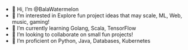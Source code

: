 - 👋 Hi, I’m @BalaWatermelon
- 👀 I’m interested in Explore fun project ideas that may scale, ML, Web, music, gaming!
- 🌱 I’m currently learning Golang, Scala, TensorFlow
- 💞️ I’m looking to collaborate on small fun projects!
- 💞️ I’m proficient on Python, Java, Databases, Kubernetes

<!---
BalaWatermelon/BalaWatermelon is a ✨ special ✨ repository because its `README.md` (this file) appears on your GitHub profile.
You can click the Preview link to take a look at your changes.
--->
